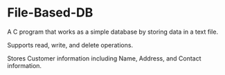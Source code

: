 # File-Based-DB
A C program that works as a simple database by storing data in a text file.

Supports read, write, and delete operations. 

Stores Customer information including Name, Address, and Contact information. 
